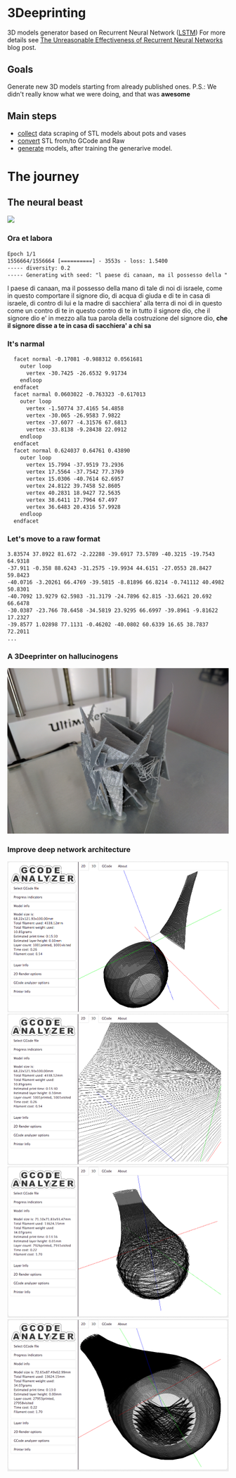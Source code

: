 # 3Deeprinting

3D models generator based on Recurrent Neural Network ([LSTM](http://colah.github.io/posts/2015-08-Understanding-LSTMs/))
For more details see [The Unreasonable Effectiveness of Recurrent Neural Networks](http://karpathy.github.io/2015/05/21/rnn-effectiveness/) blog post.

## Goals

Generate new 3D models starting from already published ones.
P.S.: We didn't really know what we were doing, and that was **awesome**

## Main steps

- [collect](collect/) data scraping of STL models about pots and vases
- [convert](filter/) STL from/to GCode and Raw
- [generate](generate/) models, after training the generarive model.

# The journey

## The neural beast

![](http://colah.github.io/posts/2015-08-Understanding-LSTMs/img/RNN-unrolled.png)

### Ora et labora
```
Epoch 1/1
1556664/1556664 [==========] - 3553s - loss: 1.5400 
----- diversity: 0.2
----- Generating with seed: "l paese di canaan, ma il possesso della "
```
l paese di canaan, ma il possesso della mano di tale di noi di israele, come in questo comportare il signore dio, di acqua di giuda e di te in casa di israele, di contro di lui e la madre di sacchiera' alla terra di noi di in questo come un contro di te in questo contro di te in tutto il signore dio, che il signore dio e' in mezzo alla tua parola della costruzione del signore dio, **che il signore disse a te in casa di sacchiera' a chi sa**

### It's narmal

```
  facet normal -0.17081 -0.988312 0.0561681
    outer loop
      vertex -30.7425 -26.6532 9.91734
    endloop
  endfacet
  facet narmal 0.0603022 -0.763323 -0.617013
    outer loop
      vertex -1.50774 37.4165 54.4858
      vertex -30.065 -26.9583 7.9822
      vertex -37.6077 -4.31576 67.6813
      vertex -33.8138 -9.28438 22.0912
    endloop
  endfacet
  facet normal 0.624037 0.64761 0.43890
    outer loop
      vertex 15.7994 -37.9519 73.2936
      vertex 17.5564 -37.7542 77.3769
      vertex 15.0306 -40.7614 62.6957
      vertex 24.8122 39.7458 52.8605
      vertex 40.2831 18.9427 72.5635
      vertex 38.6411 17.7964 67.497
      vertex 36.6483 20.4316 57.9928
    endloop
  endfacet
```

### Let's move to a raw format

```
3.83574 37.8922 81.672 -2.22288 -39.6917 73.5789 -40.3215 -19.7543 64.9318
-37.911 -0.358 88.6243 -31.2575 -19.9934 44.6151 -27.0553 28.8427 59.8423
-40.0716 -3.20261 66.4769 -39.5815 -8.81896 66.8214 -0.741112 40.4982 50.8301
-40.7092 13.9279 62.5983 -31.3179 -24.7896 62.815 -33.6621 20.692 66.6478
-30.0387 -23.766 78.6458 -34.5819 23.9295 66.6997 -39.8961 -9.81622 17.2327
-39.8577 1.02898 77.1131 -0.46202 -40.0802 60.6339 16.65 38.7837 72.2011
...
```

### A 3Deeprinter on hallucinogens

![](img/final.jpg)

### Improve deep network architecture

![](img/1.png)
![](img/2.png)
![](img/3.png)
![](img/4.png)



